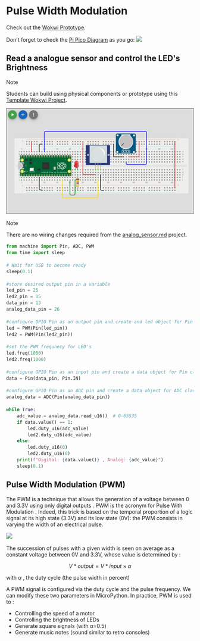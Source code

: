 # Pulse Width Modulation

Check out the [Wokwi Prototype](https://wokwi.com/projects/431257602271002625).

Don't forget to check the [Pi Pico Diagram](../Raspberry-Pi-Pico-pinout-diagram.svg) as you go:
![](../Raspberry-Pi-Pico-pinout-diagram.svg)

## Read a analogue sensor and control the LED's Brightness

> [!Note]
> Students can build using physical components or prototype using this [Template Wokwi Project](https://wokwi.com/projects/433242006092880897).

![](images/analog_sensor.png)

> [!Note]
> There are no wiring changes required from the [analog_sensor.md](analog_sensor.md) project.

```python
from machine import Pin, ADC, PWM
from time import sleep

# Wait for USB to become ready
sleep(0.1)

#store desired output pin in a variable
led_pin = 25
led2_pin = 15
data_pin = 13
analog_data_pin = 26

#configure GPIO Pin as an output pin and create and led object for Pin class
led = PWM(Pin(led_pin))
led2 = PWM(Pin(led2_pin))

#set the PWM frequnecy for LED's
led.freq(1000)
led2.freq(1000)

#configure GPIO Pin as an input pin and create a data object for Pin class
data = Pin(data_pin, Pin.IN)

#configure GPIO Pin as an ADC pin and create a data object for ADC class that is a composition of the Pin class
analog_data = ADC(Pin(analog_data_pin))

while True:
    adc_value = analog_data.read_u16()  # 0-65535
    if data.value() == 1:
        led.duty_u16(adc_value)
        led2.duty_u16(adc_value)
    else:
        led.duty_u16(0)
        led2.duty_u16(0)
    print(f"Digital: {data.value()} , Analog: {adc_value}")
    sleep(0.1)
```

## Pulse Width Modulation (PWM)

The PWM is a technique that allows the generation of a voltage between 0 and 3.3V using only digital outputs . PWM is the acronym for Pulse With Modulation . Indeed, this trick is based on the temporal proportion of a logic signal at its high state (3.3V) and its low state (0V): the PWM consists in varying the width of an electrical pulse.

![](images/pwm.png)

The succession of pulses with a given width is seen on average as a constant voltage between 0V and 3.3V, whose value is determined by :

$$ V*{output} = V*{input} \times \alpha $$

with $\alpha$ , the duty cycle (the pulse width in percent)

A PWM signal is configured via the duty cycle and the pulse frequency. We can modify these two parameters in MicroPython. In practice, PWM is used to :

- Controlling the speed of a motor
- Controlling the brightness of LEDs
- Generate square signals (with α=0.5)
- Generate music notes (sound similar to retro consoles)
